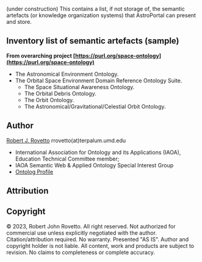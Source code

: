 (under construction) 
This contains a list, if not storage of, the semantic artefacts (or knowledge organization systems) that AstroPortal can present and store.

## Inventory list of semantic artefacts (sample)

**From overarching project [https://purl.org/space-ontology](https://purl.org/space-ontology)**
- The Astronomical Environment Ontology. 
- The Orbital Space Environment Domain Reference Ontology Suite.
  - The Space Situational Awareness Ontology.
  - The Orbital Debris Ontology. 
  - The Orbit Ontology.
  - The Astronomical/Gravitational/Celestial Orbit Ontology.

 
## Author
[Robert J. Rovetto](https://orcid.org/0000-0003-3835-7817)
rrovetto(at)terpalum.umd.edu
* International Association for Ontology and its Applications (IAOA), Education Technical Committee member; 
* IAOA Semantic Web & Applied Ontology Special Interest Group
* [Ontolog Profile](https://ontologforum.org/index.php/RobertRovetto)

## Attribution

## Copyright
© 2023, Robert John Rovetto. All right reserved.
Not authorized for commercial use unless explicitly negotiated with the author. Citation/attribution required.
No warranty. Presented "AS IS". Author and copyright holder is not liable. All content, work and products are subject to revision. No claims to completeness or complete accuracy.
